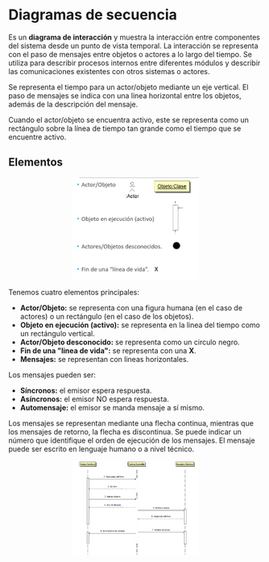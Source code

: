 # Diagramas de secuencia

Es un __diagrama de interacción__ y muestra la interacción entre componentes del sistema desde un punto de vista temporal. La interacción se representa con el paso de mensajes entre objetos o actores a lo largo del tiempo. Se utiliza para describir procesos internos entre diferentes módulos y describir las comunicaciones existentes con otros sistemas o actores.

Se representa el tiempo para un actor/objeto mediante un eje vertical. El paso de mensajes se indica con una linea horizontal entre los objetos, además de la descripción del mensaje.

Cuando el actor/objeto se encuentra activo, este se representa como un rectángulo sobre la línea de tiempo tan grande como el tiempo que se encuentre activo.

## Elementos

<div align=center>
    <img src="../../images/img3.png" alt="elementos" width="50%"/>
</div>

Tenemos cuatro elementos principales:
- __Actor/Objeto:__ se representa con una figura humana (en el caso de actores) o un rectángulo (en el caso de los objetos).
- __Objeto en ejecución (activo):__ se representa en la linea del tiempo como un rectángulo vertical.
- __Actor/Objeto desconocido:__ se representa como un circulo negro.
- __Fin de una "linea de vida":__ se representa con una __X__.
- __Mensajes:__ se representan con lineas horizontales.

Los mensajes pueden ser:
- __Síncronos:__ el emisor espera respuesta.
- __Asíncronos:__ el emisor NO espera respuesta.
- __Automensaje:__ el emisor se manda mensaje a sí mismo.

Los mensajes se representan mediante una flecha continua, mientras que los mensajes de retorno, la flecha es discontinua. Se puede indicar un número que identifique el orden de ejecución de los mensajes. El mensaje puede ser escrito en lenguaje humano o a nivel técnico.

<div align=center>
    <img src="../../images/img4.png" alt="ejemplo-secuencia" width="50%"/>
</div>